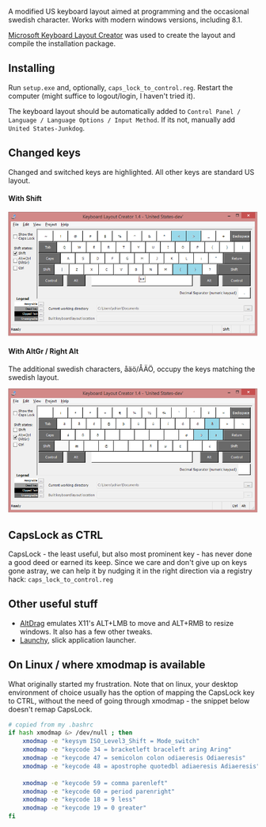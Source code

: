A modified US keyboard layout aimed at programming and the occasional swedish character.
Works with modern windows versions, including 8.1.

[Microsoft Keyboard Layout Creator](http://www.microsoft.com/en-us/download/details.aspx?id=22339) was
used to create the layout and compile the installation package.


## Installing
Run `setup.exe` and, optionally, `caps_lock_to_control.reg`. Restart the computer (might suffice
to logout/login, I haven't tried it).

The keyboard layout  should be automatically added to `Control Panel / Language / Language
Options / Input Method`. If its not, manually add `United States-Junkdog`.


## Changed keys
Changed and switched keys are highlighted. All other keys are standard US layout.


#### With Shift
![with shift](https://github.com/junkdog/win-programmer-keyboard/raw/master/images/layout-shift.png)


#### With AltGr / Right Alt
The additional swedish characters, åäö/ÅÄÖ, occupy the keys matching the swedish layout.

![with shift](https://github.com/junkdog/win-programmer-keyboard/raw/master/images/layout-altgr.png)


## CapsLock as CTRL
CapsLock - the least useful, but also most prominent key - has never done
a good deed or earned its keep. Since we care and don't give up on keys gone astray,
we can help it by nudging it in the right direction via a registry hack:
`caps_lock_to_control.reg`


## Other useful stuff
- [AltDrag](https://stefansundin.github.io/altdrag/) emulates X11's ALT+LMB to move and ALT+RMB
  to resize windows. It also has a few other tweaks.
- [Launchy](http://www.launchy.net/), slick application launcher.

## On Linux / where xmodmap is available
What originally started my frustration. Note that on linux, your desktop environment
of choice usually has the option of mapping the CapsLock key to CTRL, without the
need of going through xmodmap - the snippet below doesn't remap CapsLock.

```bash
# copied from my .bashrc
if hash xmodmap &> /dev/null ; then
    xmodmap -e "keysym ISO_Level3_Shift = Mode_switch"
    xmodmap -e "keycode 34 = bracketleft braceleft aring Aring"
    xmodmap -e "keycode 47 = semicolon colon odiaeresis Odiaeresis"
    xmodmap -e "keycode 48 = apostrophe quotedbl adiaeresis Adiaeresis"

    xmodmap -e "keycode 59 = comma parenleft"
    xmodmap -e "keycode 60 = period parenright"
    xmodmap -e "keycode 18 = 9 less"
    xmodmap -e "keycode 19 = 0 greater"
fi
```

